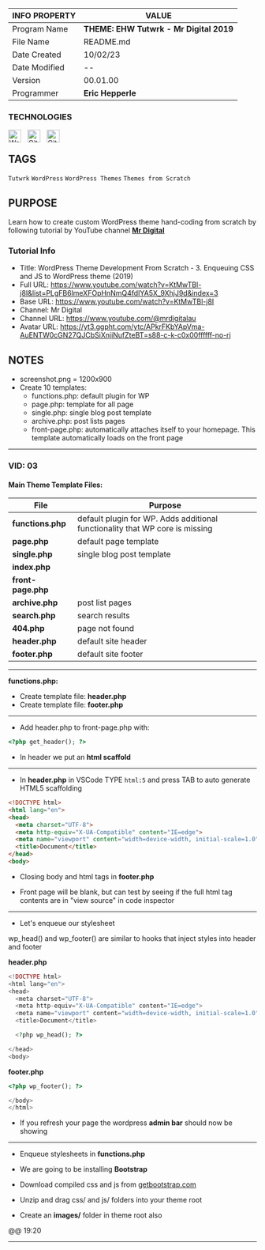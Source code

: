 | INFO PROPERTY | VALUE                                   |
| ------------- | --------------------------------------- |
| Program Name  | **THEME: EHW Tutwrk - Mr Digital 2019** |
| File Name     | README.md                               |
| Date Created  | 10/02/23                                |
| Date Modified | --                                      |
| Version       | 00.01.00                                |
| Programmer    | **Eric Hepperle**                       |

### TECHNOLOGIES

<img align="left" alt="WordPress" title="WordPress" width="26px" src="https://cdn.jsdelivr.net/gh/devicons/devicon/icons/wordpress/wordpress-original.svg" style="padding-right:10px;" />

<img align="left" alt="Git" title="Git" width="26px" src="https://cdn.jsdelivr.net/gh/devicons/devicon/icons/git/git-original.svg" style="padding-right:10px;" />

<img align="left" alt="GitHub" title="GitHub" width="26px" src="https://user-images.githubusercontent.com/3369400/139448065-39a229ba-4b06-434b-bc67-616e2ed80c8f.png" style="padding-right:10px;" />

<br>

## TAGS

`Tutwrk` `WordPress` `WordPress Themes` `Themes from Scratch`


## PURPOSE

Learn how to create custom WordPress theme hand-coding from scratch by following tutorial by YouTube channel **[Mr Digital](https://www.youtube.com/@mrdigitalau)**


### Tutorial Info

- Title: WordPress Theme Development From Scratch - 3.  Enqueuing CSS and JS to WordPress theme (2019)
- Full URL: https://www.youtube.com/watch?v=KtMwTBl-j8I&list=PLgFB6lmeXFOpHnNmQ4fdIYA5X_9XhjJ9d&index=3
- Base URL: https://www.youtube.com/watch?v=KtMwTBl-j8I
- Channel: Mr Digital
- Channel URL: https://www.youtube.com/@mrdigitalau
- Avatar URL: https://yt3.ggpht.com/ytc/APkrFKbYApVma-AuENTW0cGN27QJCbSiXnjiNufZteBT=s88-c-k-c0x00ffffff-no-rj

## NOTES

- screenshot.png = 1200x900
- Create 10 templates:
  * functions.php: default plugin for WP
  * page.php: template for all page
  * single.php: single blog post template
  * archive.php: post lists pages
  * front-page.php: automatically attaches itself to your homepage. This template automatically loads on the front page

---

### VID: 03

#### Main Theme Template Files:

| File               | Purpose                                                                      |
| ------------------ | ---------------------------------------------------------------------------- |
| **functions.php**  | default plugin for WP. Adds additional functionality that WP core is missing |
| **page.php**       | default page template                                                                             |
| **single.php**     |single blog post template                                                                              |
| **index.php**      |                                                                              |
| **front-page.php** |                                                                              |
| **archive.php**    |post list pages                                                                              |
| **search.php**     | search results                                                                              |
| **404.php**        |page not found                                                                              |
| **header.php**     |default site header                                                                              |
| **footer.php**     |default site footer                                                                              |


---

**functions.php:**

- Create template file: **header.php**
- Create template file: **footer.php**

---

- Add header.php to front-page.php with:

```php
<?php get_header(); ?>
```

- In header we put an **html scaffold**

---

- In **header.php** in VSCode TYPE `html:5` and press TAB to auto generate HTML5 scaffolding

```html
<!DOCTYPE html>
<html lang="en">
<head>
  <meta charset="UTF-8">
  <meta http-equiv="X-UA-Compatible" content="IE=edge">
  <meta name="viewport" content="width=device-width, initial-scale=1.0">
  <title>Document</title>
</head>
<body>
```


- Closing body and html tags in **footer.php**

- Front page will be blank, but can test by seeing if the full html tag contents are in "view source" in code inspector

---

- Let's enqueue our stylesheet

wp_head() and wp_footer() are similar to hooks that inject styles into header and footer

**header.php**

```php
<!DOCTYPE html>
<html lang="en">
<head>
  <meta charset="UTF-8">
  <meta http-equiv="X-UA-Compatible" content="IE=edge">
  <meta name="viewport" content="width=device-width, initial-scale=1.0">
  <title>Document</title>

  <?php wp_head(); ?>

</head>
<body>
```

**footer.php**

```php
<?php wp_footer(); ?>

</body>
</html>
```

- If you refresh your page the wordpress **admin bar** should now be showing


---

- Enqueue stylesheets in **functions.php**

- We are going to be installing **Bootstrap**

- Download compiled css and js from [getbootstrap.com](getbootstrap.com)
- Unzip and drag css/ and js/ folders into your theme root
- Create an **images/** folder in theme root also

@@ 19:20





---